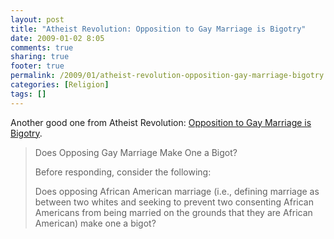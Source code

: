 ```yaml
---
layout: post
title: "Atheist Revolution: Opposition to Gay Marriage is Bigotry"
date: 2009-01-02 8:05
comments: true
sharing: true
footer: true
permalink: /2009/01/atheist-revolution-opposition-gay-marriage-bigotry
categories: [Religion]
tags: []
---
```

Another good one from Atheist Revolution: <a href='http://www.atheistrev.com/2009/01/opposition-to-gay-marriage-is-bigotry.html'>Opposition to Gay Marriage is Bigotry</a>.</p>			

<blockquote>
<p>Does Opposing Gay Marriage Make One a Bigot?</p>
<p>Before responding, consider the following:</p>
<p>Does opposing African American marriage (i.e., defining marriage as between two whites and seeking to prevent two consenting African Americans from being married on the grounds that they are African American) make one a bigot?</p>
</blockquote>